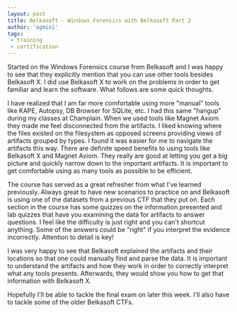 ```yaml
---
layout: post
title: Belkasoft - Windows Forensics with Belkasoft Part 2
author: 'ogmini'
tags:
 - training
 - certification
---
```


Started on the Windows Forensics course from Belkasoft and I was happy to see that they explicitly mention that you can use other tools besides Belkasoft X. I did use Belkasoft X to work on the problems in order to get familiar and learn the software. What follows are some quick thoughts.

I have realized that I am far more comfortable using more "manual" tools like KAPE, Autopsy, DB Browser for SQLite, etc. I had this same "hangup" during my classes at Champlain. When we used tools like Magnet Axiom they made me feel disconnected from the artifacts. I liked knowing where the files existed on the filesystem as opposed screens providing views of artifacts grouped by types. I found it was easier for me to navigate the artifacts this way. There are definite speed benefits to using tools like Belkasoft X and Magnet Axiom. They really are good at letting you get a big picture and quickly narrow down to the important artifacts. It is important to get comfortable using as many tools as possible to be efficient.  

The course has served as a great refresher from what I've learned previously. Always great to have new scenarios to practice on and Belkasoft is using one of the datasets from a previous CTF that they put on. Each section in the course has some quizzes on the information presented and lab quizzes that have you examining the data for artifacts to answer questions. I feel like the difficulty is just right and you can't shortcut anything. Some of the answers could be "right" if you interpret the evidence incorrectly. Attention to detail is key!

I was very happy to see that Belkasoft explained the artifacts and their locations so that one could manually find and parse the data. It is important to understand the artifacts and how they work in order to correctly interpret what any tools presents. Afterwards, they would show you how to get that information with Belkasoft X. 

Hopefully I'll be able to tackle the final exam on later this week. I'll also have to tackle some of the older Belkasoft CTFs. 